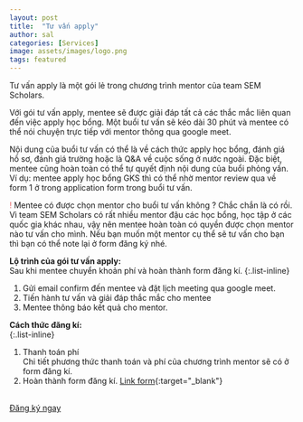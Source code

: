```yaml
---
layout: post
title:  "Tư vấn apply"
author: sal
categories: [Services]
image: assets/images/logo.png
tags: featured
---
```

Tư vấn apply là một gói lẻ trong chương trình mentor của team SEM Scholars. 

Với gói tư vấn apply, mentee sẽ được giải đáp tất cả các thắc mắc liên quan đến việc apply học bổng. Một buổi tư vấn sẽ kéo dài 30 phút và mentee có thể nói chuyện trực tiếp với mentor thông qua google meet.

Nội dung của buổi tư vấn có thể là về cách thức apply học bổng, đánh giá hồ sơ, đánh giá trường hoặc là Q&A về cuộc sống ở nước ngoài. Đặc biệt, mentee cũng hoàn toàn có thể tự quyết định nội dung của buổi phỏng vấn. Ví dụ: mentee apply học bổng GKS thì có thể nhờ mentor review qua về form 1 ở trong application form trong buổi tư vấn. 

<span style="color: #e66465">&#33;</span> Mentee có được chọn mentor cho buổi tư vấn không ? Chắc chắn là có rồi. Vì team SEM Scholars có rất nhiều mentor đậu các học bổng, học tập ở các quốc gia khác nhau, vậy nên mentee hoàn toàn có quyền được chọn mentor nào tư vấn cho mình. Nếu bạn muốn một mentor cụ thể sẽ tư vấn cho bạn thì bạn có thể note lại ở form đăng ký nhé. 

**Lộ trình của gói tư vấn apply:** 
<br />Sau khi mentee chuyển khoản phí và hoàn thành form đăng kí. 
{:.list-inline}
1. Gửi email confirm đến mentee và đặt lịch meeting qua google meet.
2. Tiến hành tư vấn và giải đáp thắc mắc cho mentee
3. Mentee thông báo kết quả cho mentor. 

**Cách thức đăng kí:**  
{:.list-inline}
1. Thanh toán phí
<br/> Chi tiết phương thức thanh toán và phí của chương trình mentor sẽ có ở form đăng kí. 
2. Hoàn thành form đăng kí. [Link form](https://forms.gle/vb5613wWEQbNrDnU6){:target="_blank"}
<br>
<a href="https://forms.gle/vb5613wWEQbNrDnU6" target= "_blank" class="btn btn-primary">Đăng ký ngay</a>